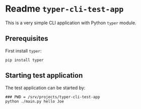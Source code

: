 # Readme `typer-cli-test-app`

This is a very simple CLI application with Python `typer` module.

## Prerequisites

First install `typer`:

```shell
pip install typer
```

## Starting test application

The test application can be started by:

```shell
### PWD = /srv/projects/typer-cli-test-app
python ./main.py hello Joe
```
